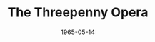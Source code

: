 ---
title: The Threepenny Opera
date: 1965-05-14
closing_date: 1965-05-22
layout: productions
featured_image:
image_caption:
image_credit:
playbill:
Theatre: Theatre Jacksonville
Venue: Little Theatre
cast:
- A Street Singer: Bernard Katz
- Mr. J.J. Peachum: Tom Howard
- Mrs. Peachum: Thelma Baker
- Polly Peachum: Nita James
- Macheath: Peter Kingston
- Jenny: Gayle Swymer
- Reverend Kimball: Al Pinan
- Tiger Brown: Jerry Allen
- Warden Smith: Sam Helfrich
- Lucy Brown: Jocelyn Brown
- Constable: Larry Egan
- Filch: Clifford Goodman
- Girl: Olivia Rusinek
- Beggar:
  - Bill Milton
  - Bob Rothgarber
  - Danny Goodman
  - Jon Goodman
  - Tom Lowe
- Matt: Bernard Katz
- Jake: David Lang
- Bob: Mike Dunay
- Walt Dreary: Gene Moore
- Betty: Doris Thornhill
- Dolly: Terry McIntyre
- Molly: Olivia Rusinek
- Coxer: Carolyn Lieder
crew:
- Director: George Ballis
- Set and Lighting Design: Larry Riddle
- Musical Director: Rosalind MacEnulty
- Costume Designer:
  - Ruth Coleman
  - Walter Sargent
- Stage Manager: Marshall Grauer
- Assistant Stage Manager:
  - Ellen Black
  - A. Ira Fink
- Lighting:
  - Peggy Miller
  - Charlyne Eshleman
  - Chase Ambler
  - Joanna Coburn
- Costumes:
  - Ruth Perry
  - Louisa McDermott
  - Mary Frances Thornhill
- Make-up:
  - Larry Riddle
  - Darby Nelson
  - Annette Grauer
  - Al Pinan
  - Wenonah Wells
  - Margaret Miller
- Properties:
  - Judy Pryor
  - Galdys Dale
  - Eshter Barnes
  - Olivia Rusinek
  - Gladys Witten
- Set Crew:
  - Dixie Cohen
  - Bob Agnew
  - Gwyda Agnew
  - Annette Grauer
  - Abbey Fink
  - Sid Backer
  - Dottie Wells
  - Bill Longshore
  - Charlyne Eshleman
  - Joanna Coburn
  - Paul Spivey
  - Pat Cundiff
- Gallery:
  - Paul Spivey
  - Roger Pancoast
  - Elliot Baker
  - Abbey Fink
  - Charles Brock
- Dance Consultant: Donna Freyberg
orchestra:
- Instrumental Ensemble:
  - Robert Golden
  - Camp Kirkland
  - Joseph Shackelford
  - Carol Wheeler
  - Don Williams
  - Elliott Baker
  - Clifford Goodman
external_links:
---